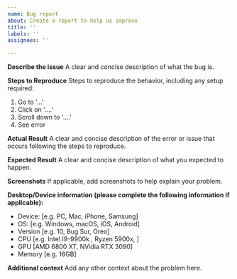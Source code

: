 ```yaml
---
name: Bug report
about: Create a report to help us improve
title: ''
labels: ''
assignees: ''

---
```


**Describe the issue**
A clear and concise description of what the bug is.

**Steps to Reproduce**
Steps to reproduce the behavior, including any setup required:
1. Go to '...'
2. Click on '....'
3. Scroll down to '....'
4. See error

**Actual Result**
A clear and concise description of the error or issue that occurs following the steps to reproduce.

**Expected Result**
A clear and concise description of what you expected to happen.

**Screenshots**
If applicable, add screenshots to help explain your problem.

**Desktop/Device information (please complete the following information if applicable):**
 - Device: [e.g. PC, Mac, iPhone, Samsung] 
 - OS: [e.g. Windows, macOS, iOS, Android]
 - Version [e.g. 10, Bug Sur, Oreo]
 - CPU [e.g. Intel I9-9900k , Ryzen 5900x, ]
 - GPU [AMD 6800 XT, NVidia RTX 3090]
 - Memory [e.g. 16GB]

**Additional context**
Add any other context about the problem here.
